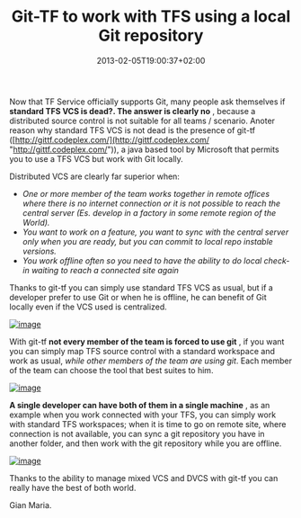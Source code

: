 ﻿---
title: "Git-TF to work with TFS using a local Git repository"
description: ""
date: 2013-02-05T19:00:37+02:00
draft: false
tags: [git-tf]
categories: [Team Foundation Server]
---
Now that TF Service officially supports Git, many people ask themselves if  **standard TFS VCS is dead?. The answer is clearly no** , because a distributed source control is not suitable for all teams / scenario. Anoter reason why standard TFS VCS is not dead is the presence of git-tf ([http://gittf.codeplex.com/](http://gittf.codeplex.com/ "http://gittf.codeplex.com/")), a java based tool by Microsoft that permits you to use a TFS VCS but work with Git locally.

Distributed VCS are clearly far superior when:

- *One or more member of the team works together in remote offices where there is no internet connection or it is not possible to reach the central server (Es. develop in a factory in some remote region of the World).*
- *You want to work on a feature, you want to sync with the central server only when you are ready, but you can commit to local repo instable versions.*
- *You work offline often so you need to have the ability to do local check-in waiting to reach a connected site again*

Thanks to git-tf you can simply use standard TFS VCS as usual, but if a developer prefer to use Git or when he is offline, he can benefit of Git locally even if the VCS used is centralized.

[![image](http://www.codewrecks.com/blog/wp-content/uploads/2013/02/image_thumb6.png "image")](http://www.codewrecks.com/blog/wp-content/uploads/2013/02/image6.png)

With git-tf  **not every member of the team is forced to use git** , if you want you can simply map TFS source control with a standard workspace and work as usual, *while other members of the team are using git*. Each member of the team can choose the tool that best suites to him.

[![image](http://www.codewrecks.com/blog/wp-content/uploads/2013/02/image_thumb7.png "image")](http://www.codewrecks.com/blog/wp-content/uploads/2013/02/image7.png)

 **A single developer can have both of them in a single machine** , as an example when you work connected with your TFS, you can simply work with standard TFS workspaces; when it is time to go on remote site, where connection is not available, you can sync a git repository you have in another folder, and then work with the git repository while you are offline.

[![image](http://www.codewrecks.com/blog/wp-content/uploads/2013/02/image_thumb8.png "image")](http://www.codewrecks.com/blog/wp-content/uploads/2013/02/image8.png)

Thanks to the ability to manage mixed VCS and DVCS with git-tf you can really have the best of both world.

Gian Maria.
